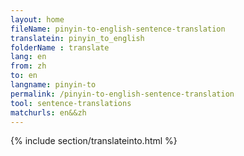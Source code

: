 ```yaml
---
layout: home
fileName: pinyin-to-english-sentence-translation
translatein: pinyin_to_english
folderName : translate
lang: en
from: zh
to: en
langname: pinyin-to
permalink: /pinyin-to-english-sentence-translation
tool: sentence-translations
matchurls: en&&zh
---
```

{% include section/translateinto.html %}
